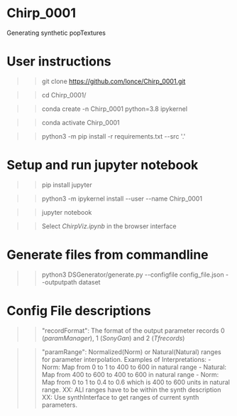 # Chirp_0001
Generating synthetic popTextures

# User instructions

  >> git clone https://github.com/lonce/Chirp_0001.git

  >> cd Chirp_0001/

  >> conda create -n Chirp_0001 python=3.8 ipykernel

  >> conda activate Chirp_0001

  >> python3 -m pip install -r requirements.txt --src '.'

# Setup and run jupyter notebook

>> pip install jupyter

>> python3 -m ipykernel install --user --name Chirp_0001

>> jupyter notebook

>> Select *ChirpViz.ipynb* in the browser interface

# Generate files from commandline

>> python3 DSGenerator/generate.py --configfile config_file.json --outputpath dataset

# Config File descriptions


>> "recordFormat": The format of the output parameter records  0 (*paramManager*), 1 (*SonyGan*) and 2 (*Tfrecords*)

>> "paramRange": Normalized(Norm) or Natural(Natural) ranges for parameter interpolation.
	Examples of Interpretations:
	- Norm: Map from 0 to 1 to 400 to 600 in natural range
	- Natural: Map from 400 to 600 to 400 to 600 in natural range
	- Norm: Map from 0 to 1 to 0.4 to 0.6 which is 400 to 600 units in natural range.
	XX: ALl ranges have to be within the synth description
	XX: Use synthInterface to get ranges of current synth parameters.
